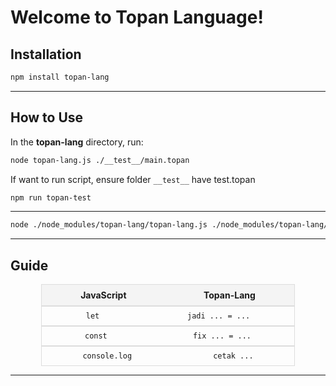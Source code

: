 # Welcome to Topan Language! 

## Installation 

```bash
npm install topan-lang
```
---

## How to Use 

In the **topan-lang** directory, run:

```bash
node topan-lang.js ./__test__/main.topan
```

If want to run script, ensure folder `__test__` have test.topan 
```bash
npm run topan-test
```

---
```bash
node ./node_modules/topan-lang/topan-lang.js ./node_modules/topan-lang/__test__/main.topan
```
---

## Guide

<style>
.flex-table {
  display: flex;
  flex-direction: column;
  width: 100%;
  align-items: center;
}

.flex-table-row {
  display: flex;
  width: 80%;
  justify-content: space-around;
  border: 1px solid #ddd;
  padding: 8px 0;
}

.flex-table-header {
  font-weight: bold;
  background-color: #f4f4f4;
}
</style>

<div class="flex-table">
  <div class="flex-table-row flex-table-header">
    <div>JavaScript</div>
    <div>Topan-Lang</div>
  </div>
  <div class="flex-table-row">
    <div><code>let</code></div>
    <div><code>jadi ... = ...</code></div>
  </div>
  <div class="flex-table-row">
    <div><code>const</code></div>
    <div><code>fix ... = ...</code></div>
  </div>
  <div class="flex-table-row">
    <div><code>console.log</code></div>
    <div><code>cetak ...</code></div>
  </div>
</div>

---
